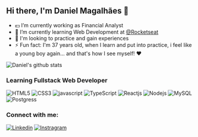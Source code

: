 ## Hi there, I'm Daniel Magalhães 👋

- :dollar: I’m currently working as Financial Analyst
- 🌱 I’m currently learning Web Development at [@Rocketseat](https://github.com/rocketseat-education)
- 👯 I'm looking to practice and gain experiences
- ⚡ Fun fact: I'm 37 years old, when I learn and put into practice, i feel like a young boy again... and that's how I see myself! :heart:

![Daniel's github stats](https://github-readme-stats.vercel.app/api?username=danielsmagalhaes&show_icons=true&theme=noctis_minimus)

### Learning Fullstack Web Developer

![HTML5](https://img.shields.io/badge/HTML5-E34F26?style=for-the-badge&logo=html5&logoColor=white)
![CSS3](https://img.shields.io/badge/CSS3-1572B6?style=for-the-badge&logo=css3&logoColor=white)
![javascript](https://img.shields.io/badge/JavaScript-323330?style=for-the-badge&logo=javascript&logoColor=F7DF1E)
![TypeScript](https://img.shields.io/badge/TypeScript-007ACC?style=for-the-badge&logo=typescript&logoColor=white)
![Reactjs](https://img.shields.io/badge/React-20232A?style=for-the-badge&logo=react&logoColor=61DAFB)
![Nodejs](https://img.shields.io/badge/Node.js-339933?style=for-the-badge&logo=nodedotjs&logoColor=white)
![MySQL](https://img.shields.io/badge/MySQL-00000F?style=for-the-badge&logo=mysql&logoColor=white)
![Postgress](https://img.shields.io/badge/PostgreSQL-316192?style=for-the-badge&logo=postgresql&logoColor=white)

### Connect with me:

[![Linkedin](https://img.shields.io/badge/LinkedIn-0077B5?style=for-the-badge&logo=linkedin&logoColor=white)](https://www.linkedin.com/in/danmagalhaes/)
[![Instragram](https://img.shields.io/badge/Instagram-E4405F?style=for-the-badge&logo=instagram&logoColor=white)](https://www.instagram.com/paciente_zero/)
